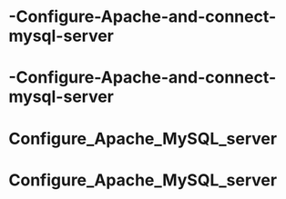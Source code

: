 # -Configure-Apache-and-connect-mysql-server
# -Configure-Apache-and-connect-mysql-server
# Configure_Apache_MySQL_server
# Configure_Apache_MySQL_server
